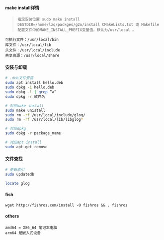 

#### make install详情
>`指定安装位置 sudo make install DESTDIR=/home/lzq/packges/g2o/install
 CMakeLists.txt 或 Makefile 配置文件中的MAKE_INSTALL_PREFIX变量值，默认为/usr/local 。`
```
可执行文件：/usr/local/bin
库文件：/usr/local/lib
头文件：/usr/local/include
共享资源：/usr/local/share
```
#### 安装与卸载   
```bash
# .deb文件安装
sudo apt install hello.deb
sudo dpkg -i hello.deb
sudo dpkg -l | grep “a”
sudo dpkg -r 软件名
```
```bash
# 对应make install
sudo make unistall
sudo rm -rf /usr/local/include/glog/
sudo rm -rf /usr/local/lib/libglog*

# 对应dpkg
sudo dpkg -r package_name 

# 对应apt install
sudo apt-get remove
```

#### 文件查找
```bash
# 更新索引
sudo updatedb

locate glog
```


#### fish
	wget http://fishros.com/install -O fishros && . fishros

#### others
	amd64 = X86_64 笔记本电脑
	arm64 是嵌入式设备